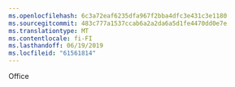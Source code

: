```yaml
---
ms.openlocfilehash: 6c3a72eaf6235dfa967f2bba4dfc3e431c3e1180
ms.sourcegitcommit: 483c777a1537ccab6a2a2da6a5d1fe4470dd0e7e
ms.translationtype: MT
ms.contentlocale: fi-FI
ms.lasthandoff: 06/19/2019
ms.locfileid: "61561814"
---
```

Office